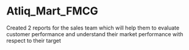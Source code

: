 # Atliq_Mart_FMCG
Created 2 reports for the sales team which will help them to evaluate customer performance and understand their market performance with respect to their target
